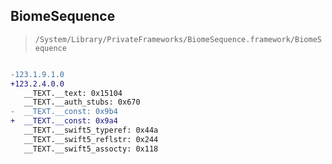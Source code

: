 ## BiomeSequence

> `/System/Library/PrivateFrameworks/BiomeSequence.framework/BiomeSequence`

```diff

-123.1.9.1.0
+123.2.4.0.0
   __TEXT.__text: 0x15104
   __TEXT.__auth_stubs: 0x670
-  __TEXT.__const: 0x9b4
+  __TEXT.__const: 0x9a4
   __TEXT.__swift5_typeref: 0x44a
   __TEXT.__swift5_reflstr: 0x244
   __TEXT.__swift5_assocty: 0x118

```
